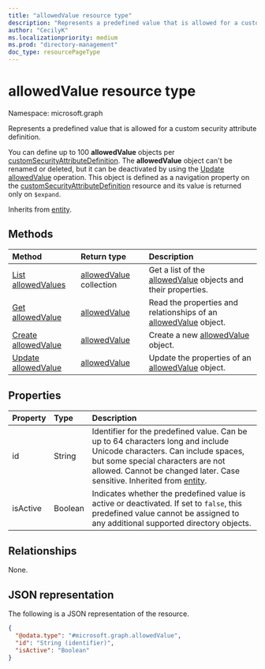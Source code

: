 ```yaml
---
title: "allowedValue resource type"
description: "Represents a predefined value that is allowed for a custom security attribute definition."
author: "CecilyK"
ms.localizationpriority: medium
ms.prod: "directory-management"
doc_type: resourcePageType
---
```


# allowedValue resource type

Namespace: microsoft.graph

Represents a predefined value that is allowed for a custom security attribute definition.

You can define up to 100 **allowedValue** objects per [customSecurityAttributeDefinition](customsecurityattributedefinition.md). The **allowedValue** object can't be renamed or deleted, but it can be deactivated by using the [Update allowedValue](../api/allowedvalue-update.md) operation. This object is defined as a navigation property on the [customSecurityAttributeDefinition](customsecurityattributedefinition.md) resource and its value is returned only on `$expand`.

Inherits from [entity](../resources/entity.md).

## Methods

|Method|Return type|Description|
|:---|:---|:---|
|[List allowedValues](../api/customsecurityattributedefinition-list-allowedvalues.md)|[allowedValue](../resources/allowedvalue.md) collection|Get a list of the [allowedValue](../resources/allowedvalue.md) objects and their properties.|
|[Get allowedValue](../api/allowedvalue-get.md)|[allowedValue](../resources/allowedvalue.md)|Read the properties and relationships of an [allowedValue](../resources/allowedvalue.md) object.|
|[Create allowedValue](../api/customsecurityattributedefinition-post-allowedvalues.md)|[allowedValue](../resources/allowedvalue.md)|Create a new [allowedValue](../resources/allowedvalue.md) object.|
|[Update allowedValue](../api/allowedvalue-update.md)|[allowedValue](../resources/allowedvalue.md)|Update the properties of an [allowedValue](../resources/allowedvalue.md) object.|

## Properties

|Property|Type|Description|
|:---|:---|:---|
| id | String | Identifier for the predefined value. Can be up to 64 characters long and include Unicode characters. Can include spaces, but some special characters are not allowed. Cannot be changed later. Case sensitive. Inherited from [entity](../resources/entity.md). |
|isActive|Boolean|Indicates whether the predefined value is active or deactivated. If set to `false`, this predefined value cannot be assigned to any additional supported directory objects.|

## Relationships

None.

## JSON representation

The following is a JSON representation of the resource.

<!-- {
  "blockType": "resource",
  "keyProperty": "id",
  "@odata.type": "microsoft.graph.allowedValue",
  "openType": false
}
-->
``` json
{
  "@odata.type": "#microsoft.graph.allowedValue",
  "id": "String (identifier)",
  "isActive": "Boolean"
}
```
